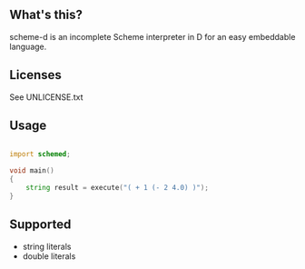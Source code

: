 ## What's this?

scheme-d is an incomplete Scheme interpreter in D for an easy embeddable language.


## Licenses

See UNLICENSE.txt


## Usage


```d

import schemed;

void main()
{
    string result = execute("( + 1 (- 2 4.0) )");
}

```

## Supported

- string literals
- double literals
